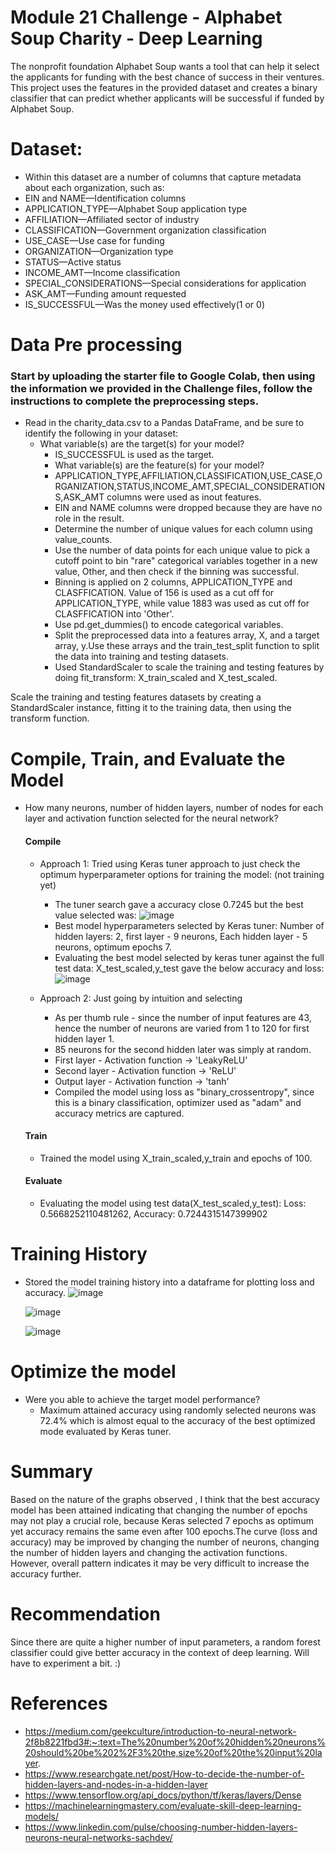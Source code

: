 # Module 21 Challenge - Alphabet Soup Charity - Deep Learning
The nonprofit foundation Alphabet Soup wants a tool that can help it select the applicants for funding with the best chance of success in their ventures. This project uses the features in the provided dataset and creates a binary classifier that can predict whether applicants will be successful if funded by Alphabet Soup.

# Dataset: 
   * Within this dataset are a number of columns that capture metadata about each organization, such as:
   * EIN and NAME—Identification columns
   * APPLICATION_TYPE—Alphabet Soup application type
   * AFFILIATION—Affiliated sector of industry
   * CLASSIFICATION—Government organization classification
   * USE_CASE—Use case for funding
   * ORGANIZATION—Organization type
   * STATUS—Active status
   * INCOME_AMT—Income classification
   * SPECIAL_CONSIDERATIONS—Special considerations for application
   * ASK_AMT—Funding amount requested
   * IS_SUCCESSFUL—Was the money used effectively(1 or 0)
     

# Data Pre processing
  ### Start by uploading the starter file to Google Colab, then using the information we provided in the Challenge files, follow the instructions to complete the preprocessing steps.

  * Read in the charity_data.csv to a Pandas DataFrame, and be sure to identify the following in your dataset:
    * What variable(s) are the target(s) for your model?
      * IS_SUCCESSFUL is used as the target. 
      * What variable(s) are the feature(s) for your model?
      * APPLICATION_TYPE,AFFILIATION,CLASSIFICATION,USE_CASE,ORGANIZATION,STATUS,INCOME_AMT,SPECIAL_CONSIDERATIONS,ASK_AMT columns were used as inout features.
      * EIN and NAME columns were dropped because they are have no role in the result. 
      * Determine the number of unique values for each column using value_counts.
      * Use the number of data points for each unique value to pick a cutoff point to bin "rare" categorical variables together in a new value, Other, and then check if the binning was successful.
      * Binning is applied on 2 columns, APPLICATION_TYPE and CLASFFICATION.
        Value of 156 is used as a cut off for APPLICATION_TYPE, while value 1883 was used as cut off for CLASFFICATION into 'Other'. 
      * Use pd.get_dummies() to encode categorical variables.
      * Split the preprocessed data into a features array, X, and a target array, y.Use these arrays and the train_test_split function to split the data into training and testing datasets.
      * Used StandardScaler to scale the training and testing features by doing fit_transform:  X_train_scaled and X_test_scaled. 

Scale the training and testing features datasets by creating a StandardScaler instance, fitting it to the training data, then using the transform function.

# Compile, Train, and Evaluate the Model
* How many neurons, number of hidden layers, number of nodes for each layer and activation function selected for the neural network?
  #### Compile
  * Approach 1: Tried using Keras tuner approach to just check the optimum hyperparameter options for training the model: (not training yet)
    
    * The tuner search gave a accuracy close 0.7245 but the best value selected was:
      ![image](https://github.com/BijoyetaK/deep-learning-challeng/assets/126313924/12cd70d5-45f1-459c-b77b-2190293f8f0a)
    * Best model hyperparameters selected by Keras tuner:
      Number of hidden layers: 2, first layer - 9 neurons, Each hidden layer - 5 neurons, optimum epochs 7.
    * Evaluating the best model selected by keras tuner against the full test data: X_test_scaled,y_test gave the below accuracy and loss:
      ![image](https://github.com/BijoyetaK/deep-learning-challeng/assets/126313924/e90fe18e-d689-4703-a263-d5ec29abcaef)
      
  * Approach 2: Just going by intuition and selecting 
    * As per thumb rule - since the number of input features are 43, hence the number of neurons are varied from 1 to 120 for first hidden layer 1.
    * 85 neurons for the second hidden later was simply at random.
    * First layer - Activation function -> 'LeakyReLU'
    * Second layer - Activation function -> 'ReLU'
    * Output layer - Activation function -> 'tanh'
    * Compiled the model using loss as "binary_crossentropy", since this is a binary classification, optimizer used as "adam" and accuracy metrics are captured.
  #### Train   
    * Trained the model using X_train_scaled,y_train and epochs of 100.
  #### Evaluate
    * Evaluating the model using test data(X_test_scaled,y_test):
      Loss: 0.5668252110481262, Accuracy: 0.7244315147399902
         
# Training History 
  * Stored the model training history into a dataframe for plotting loss and accuracy.
    ![image](https://github.com/BijoyetaK/deep-learning-challeng/assets/126313924/0a6ca654-7fb9-4334-8266-430a6eb666fc)

    ![image](https://github.com/BijoyetaK/deep-learning-challeng/assets/126313924/4b05db5b-c39f-464b-85d5-59d3bc282ab9)

    ![image](https://github.com/BijoyetaK/deep-learning-challeng/assets/126313924/ed4edfc7-48ef-422d-95db-4601a3cd1203)

# Optimize the model
  * Were you able to achieve the target model performance?
    - Maximum attained accuracy using randomly selected neurons was 72.4% which is almost equal to the accuracy of the best optimized mode evaluated by Keras tuner. 


#  Summary
Based on the nature of the graphs observed , I think that the best accuracy model has been attained indicating that changing the number of epochs may not play a crucial role, because Keras selected 7 epochs as optimum yet accuracy remains the same even after 100 epochs.The curve (loss and accuracy) may be improved by changing the number of neurons, changing the number of hidden layers and changing the activation functions. However, overall pattern indicates it may be very difficult to increase the accuracy further. 

#  Recommendation
Since there are quite a higher number of input parameters, a random forest classifier could give better accuracy in the context of deep learning. Will have to experiment a bit. :) 

#  References
   * https://medium.com/geekculture/introduction-to-neural-network-2f8b8221fbd3#:~:text=The%20number%20of%20hidden%20neurons%20should%20be%202%2F3%20the,size%20of%20the%20input%20layer.
   * https://www.researchgate.net/post/How-to-decide-the-number-of-hidden-layers-and-nodes-in-a-hidden-layer
   * https://www.tensorflow.org/api_docs/python/tf/keras/layers/Dense
   * https://machinelearningmastery.com/evaluate-skill-deep-learning-models/
   * https://www.linkedin.com/pulse/choosing-number-hidden-layers-neurons-neural-networks-sachdev/
     
